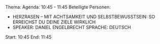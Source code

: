 # 
Thema: 
Agenda: 10:45 - 11:45
Beteiligte Personen:
- HERZRASEN – MIT ACHTSAMKEIT UND SELBSTBEWUSSTSEIN: SO ERREICHST DU DEINE ZIELE WIRKLICH
- SPEAKER: DANIEL ENGELBRECHT SPRACHE: DEUTSCH

Start: 10:45
End: 11:45
